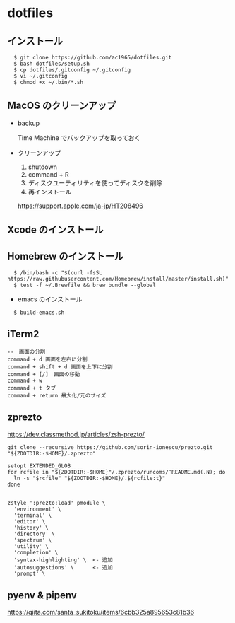 # dotfiles

## インストール

```
  $ git clone https://github.com/ac1965/dotfiles.git
  $ bash dotfiles/setup.sh
  $ cp dotfiles/.gitconfig ~/.gitconfig
  $ vi ~/.gitconfig
  $ chmod +x ~/.bin/*.sh
```


## MacOS のクリーンアップ

* backup

  Time Machine でバックアップを取っておく

* クリーンアップ

  1. shutdown
  1. command + R
  1. ディスクユーティリティを使ってディスクを削除
  1. 再インストール

   https://support.apple.com/ja-jp/HT208496

## Xcode のインストール

## Homebrew のインストール

```
  $ /bin/bash -c "$(curl -fsSL https://raw.githubusercontent.com/Homebrew/install/master/install.sh)"
  $ test -f ~/.Brewfile && brew bundle --global
```

* emacs のインストール

```
  $ build-emacs.sh
```


## iTerm2

```
--　画面の分割
command + d 画面を左右に分割
command + shift + d 画面を上下に分割
command + [/]　画面の移動
command + w
command + t タブ
command + return 最大化/元のサイズ
```

## zprezto

https://dev.classmethod.jp/articles/zsh-prezto/

```
git clone --recursive https://github.com/sorin-ionescu/prezto.git "${ZDOTDIR:-$HOME}/.zprezto"
```

```
setopt EXTENDED_GLOB
for rcfile in "${ZDOTDIR:-$HOME}"/.zprezto/runcoms/^README.md(.N); do
  ln -s "$rcfile" "${ZDOTDIR:-$HOME}/.${rcfile:t}"
done


zstyle ':prezto:load' pmodule \
  'environment' \
  'terminal' \
  'editor' \
  'history' \
  'directory' \
  'spectrum' \
  'utility' \
  'completion' \
  'syntax-highlighting' \  <- 追加
  'autosuggestions' \      <- 追加
  'prompt' \
```

## pyenv & pipenv

https://qiita.com/santa_sukitoku/items/6cbb325a895653c81b36
